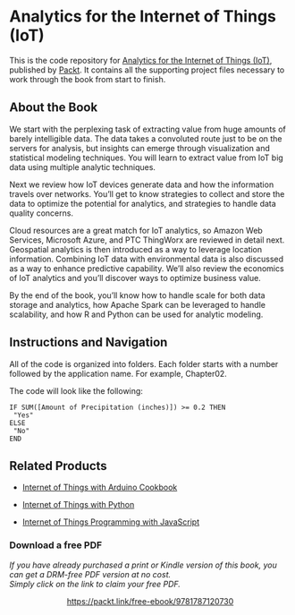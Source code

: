 # Analytics for the Internet of Things (IoT)
This is the code repository for [Analytics for the Internet of Things (IoT)](https://www.packtpub.com/hardware-and-creative/analytics-internet-things-iot?utm_source=github&utm_medium=repository&utm_campaign=9781787120730), published by [Packt](https://www.packtpub.com/?utm_source=github). It contains all the supporting project files necessary to work through the book from start to finish.
## About the Book
We start with the perplexing task of extracting value from huge amounts of barely intelligible data. The data takes a convoluted route just to be on the servers for analysis, but insights can emerge through visualization and statistical modeling techniques. You will learn to extract value from IoT big data using multiple analytic techniques.

Next we review how IoT devices generate data and how the information travels over networks. You’ll get to know strategies to collect and store the data to optimize the potential for analytics, and strategies to handle data quality concerns.

Cloud resources are a great match for IoT analytics, so Amazon Web Services, Microsoft Azure, and PTC ThingWorx are reviewed in detail next. Geospatial analytics is then introduced as a way to leverage location information. Combining IoT data with environmental data is also discussed as a way to enhance predictive capability. We’ll also review the economics of IoT analytics and you’ll discover ways to optimize business value.

By the end of the book, you’ll know how to handle scale for both data storage and analytics, how Apache Spark can be leveraged to handle scalability, and how R and Python can be used for analytic modeling.

## Instructions and Navigation
All of the code is organized into folders. Each folder starts with a number followed by the application name. For example, Chapter02.



The code will look like the following:
```
IF SUM([Amount of Precipitation (inches)]) >= 0.2 THEN
 "Yes"
ELSE
 "No"
END
```



## Related Products
* [Internet of Things with Arduino Cookbook](https://www.packtpub.com/hardware-and-creative/internet-things-arduino-cookbook?utm_source=github&utm_medium=repository&utm_campaign=9781785286582)

* [Internet of Things with Python](https://www.packtpub.com/hardware-and-creative/internet-things-python?utm_source=github&utm_medium=repository&utm_campaign=9781785881381)

* [Internet of Things Programming with JavaScript](https://www.packtpub.com/web-development/internet-things-programming-javascript?utm_source=github&utm_medium=repository&utm_campaign=9781785888564)

### Download a free PDF

 <i>If you have already purchased a print or Kindle version of this book, you can get a DRM-free PDF version at no cost.<br>Simply click on the link to claim your free PDF.</i>
<p align="center"> <a href="https://packt.link/free-ebook/9781787120730">https://packt.link/free-ebook/9781787120730 </a> </p>